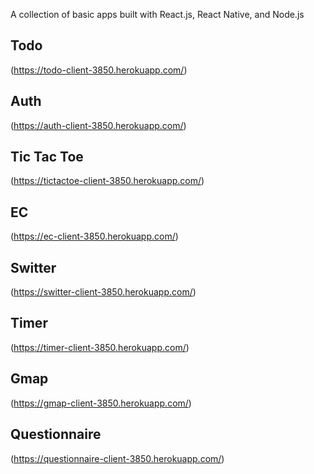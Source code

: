 A collection of basic apps built with React.js, React Native, and Node.js

## Todo

(https://todo-client-3850.herokuapp.com/)

## Auth

(https://auth-client-3850.herokuapp.com/)

## Tic Tac Toe

(https://tictactoe-client-3850.herokuapp.com/)

## EC

(https://ec-client-3850.herokuapp.com/)

## Switter

(https://switter-client-3850.herokuapp.com/)

## Timer

(https://timer-client-3850.herokuapp.com/)

## Gmap

(https://gmap-client-3850.herokuapp.com/)

## Questionnaire

(https://questionnaire-client-3850.herokuapp.com/)
